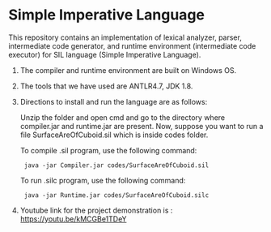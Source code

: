 # Simple Imperative Language

This repository contains an implementation of lexical analyzer, parser, intermediate code generator, and runtime environment (intermediate code executor) for SIL language (Simple Imperative Language).


1. The compiler and runtime environment are built on Windows OS.
2. The tools that we have used are ANTLR4.7, JDK 1.8.
3. Directions to install and run the language are as follows: 

      Unzip the folder and open cmd and go to the directory where compiler.jar and runtime.jar are present.
      Now, suppose you want to run a file SurfaceAreOfCuboid.sil which is inside codes folder.

      To compile .sil program, use the following command:

        java -jar Compiler.jar codes/SurfaceAreOfCuboid.sil

      To run .silc program, use the following command: 

        java -jar Runtime.jar codes/SurfaceAreOfCuboid.silc

4. Youtube link for the project demonstration is :  https://youtu.be/kMCGBe1TDeY
